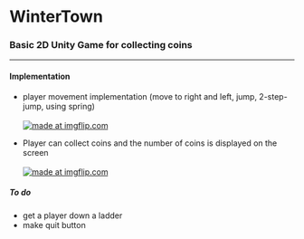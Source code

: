 # WinterTown
 
### Basic 2D Unity Game for collecting coins  
<hr>

#### Implementation
- player movement implementation (move to right and left, jump, 2-step-jump, using spring)<br><br>
<a href="https://imgflip.com/gif/38ucll"><img src="https://i.imgflip.com/38ucll.gif" title="made at imgflip.com"/></a>
>    
- Player can collect coins and the number of coins is displayed on the screen<br><br>
<a href="https://imgflip.com/gif/38ucyb"><img src="https://i.imgflip.com/38ucyb.gif" title="made at imgflip.com"/></a>


##### To do
* get a player down a ladder
* make quit button




